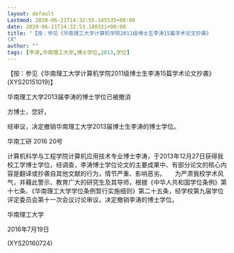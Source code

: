```yaml
---
layout: default
Lastmod: 2020-06-21T14:32:55.145535+00:00
date: 2020-06-21T14:32:53.180321+00:00
title: "【按：参见《华南理工大学计算机学院2011级博士生李涛15篇学术论文抄袭》
(X"
author: ""
tags: [李涛,华南理工大学,博士学位,2013,学位]
---
```


【按：参见《华南理工大学计算机学院2011级博士生李涛15篇学术论文抄袭》(XYS20151019)】

华南理工大学2013届李涛的博士学位已被撤消

方博士，您好，

经审议，决定撤销华南理工大学2013届博士生李涛的博士学位。

华南工研 2016 20号

计算机科学与工程学院计算机应用技术专业博士李涛，于2013年12月27日获得我校工学博士学位，经调查，李涛博士学位论文的主要成果中、有部分论文的核心内容是翻译或抄袭自其他文献的行为，情节严重、影响恶劣。　　为严肃我校学术风气，并藉此警示、教育广大的研究生及其导师，根据《中华人共和国学位条例》第十七条、《华南理工大学学位条例暂行实施细则》第二十五条，经学校第九届学位评定委员会第十一次会议讨论审议，决定撤销李涛的博士学位。

华南理工大学

2016年7月19日

(XYS20160724)

